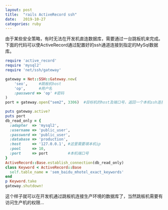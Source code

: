 ```yaml
---
layout: post
title:  "rails ActiveRecord ssh"
date:   2019-10-27
categories: ruby
---
```


由于某些安全策略，有时无法在开发机直连数据库，需要通过一台跳板机来完成。      
下面的代码可以使ActiveRecord通过配置好的ssh通道连接到指定的MySql数据库。    

```ruby
require 'active_record'
require 'mysql2'
require 'net/ssh/gateway'

gateway = Net::SSH::Gateway.new(
    'seo',     #跳板机host
    'op',      #用户名  
    :password => 'op' #密码
)
port = gateway.open("sem2", 3306)  #目标机的host及端口号，返回一个本机ssh连接使用的端口号

puts gateway.active?
puts port
db_read_only = {
  :adapter  => 'mysql2',
  :username => 'public_user',
  :password => 'public_user',
  :database => 'production',
  :host     => '127.0.0.1', #这里需要填本机ip
  :pool     => 10,
  :port     => port         #本机端口号
}
ActiveRecord::Base.establish_connection(db_read_only)
class Keyword < ActiveRecord::Base
  self.table_name = 'sem_baidu_mhotel_exact_keywords'
end
p Keyword.take
gateway.shutdown!

```

这个样子就可以在开发机通过跳板机连接生产环境的数据库了，当然跳板机需要有访问生产机的权限...
